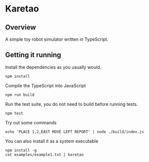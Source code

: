 # Karetao

## Overview

A simple toy robot simulator written in TypeScript.


## Getting it running

Install the dependencies as you usually would.

    npm install

Compile the TypeScript into JavaScript

    npm run build

Run the test suite, you do not need to build before running tests.

    npm test

Try out some commands

    echo 'PLACE 1,2,EAST MOVE LEFT REPORT' | node ./build/index.js

You can also install it as a system executable

    npm install -g
    cat examples/example1.txt | karetao
